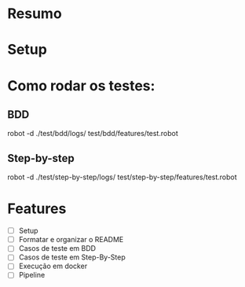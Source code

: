 # Resumo

# Setup

# Como rodar os testes:

## BDD
robot -d ./test/bdd/logs/ test/bdd/features/test.robot

## Step-by-step
robot -d ./test/step-by-step/logs/ test/step-by-step/features/test.robot

# Features
- [ ] Setup
- [ ] Formatar e organizar o README
- [ ] Casos de teste em BDD
- [ ] Casos de teste em Step-By-Step
- [ ] Execução em docker
- [ ] Pipeline